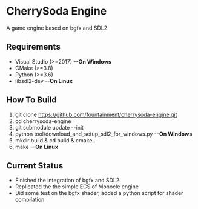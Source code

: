 # CherrySoda Engine

A game engine based on bgfx and SDL2

## Requirements

- Visual Studio (>=2017) **--On Windows**
- CMake (>=3.8)
- Python (>=3.6)
- libsdl2-dev **--On Linux**

## How To Build

1. git clone https://github.com/fountainment/cherrysoda-engine.git
2. cd cherrysoda-engine
3. git submodule update --init
4. python tool/download\_and\_setup\_sdl2\_for\_windows.py **--On Windows**
5. mkdir build & cd build & cmake ..
6. make **--On Linux**

## Current Status

- Finished the integration of bgfx and SDL2
- Replicated the the simple ECS of Monocle engine
- Did some test on the bgfx shader, added a python script for shader compilation